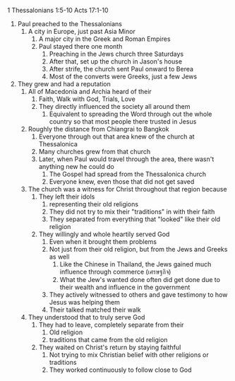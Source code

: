 1 Thessalonians 1:5-10
Acts 17:1-10

1. Paul preached to the Thessalonians
	1. A city in Europe, just past Asia Minor
		1. A major city in the Greek and Roman Empires
		2. Paul stayed there one month
			1. Preaching in the Jews church three Saturdays	
			2. After that, set up the church in Jason's house
			3. After strife, the church sent Paul onward to Berea
			4. Most of the converts were Greeks, just a few Jews
2. They grew and had a reputation
	1. All of Macedonia and Archia heard of their
		1. Faith, Walk with God, Trials, Love
		2. They directly influenced the society all around them
			1. Equivalent to spreading the Word through out the whole country so that most people there trusted in Jesus
	2. Roughly the distance from Chiangrai to Bangkok
		1. Everyone through out that area knew of the church at Thessalonica
		2. Many churches grew from that church
		3. Later, when Paul would travel through the area, there wasn't anything new he could do
			1. The Gospel had spread from the Thessalonica church
			2. Everyone knew, even those that did not get saved
	3. The church was a witness for Christ throughout that region because
		1. They left their idols 
			1. representing their old religions
			2. They did not try to mix their "traditions" in with their faith
			3. They separated from everything that "looked" like their old religion
		2. They willingly and whole heartily served God
			1. Even when it brought them problems
			2. Not just from their old religion, but from the Jews and Greeks as well
				1. Like the Chinese in Thailand, the Jews gained much influence through commerce (เศรษฐกิจ)
				2. What the Jew's wanted done often did get done due to their wealth and influence in the government
			3. They actively witnessed to others and gave testimony to how Jesus was helping them
			4. Their talked matched their walk
	4. They understood that to truly serve God 
		1. They had to leave, completely separate from their
			1. Old religion
			2. traditions that came from the old religion
		2. They waited on Christ's return by staying faithful
			1. Not trying to mix Christian belief with other religions or traditions
			2. They worked continuously to follow close to God